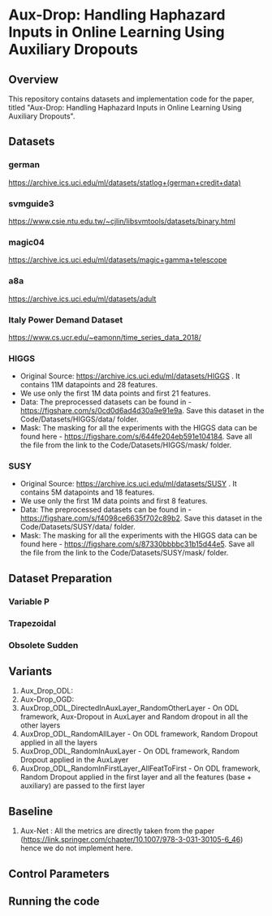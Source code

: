 
# Aux-Drop: Handling Haphazard Inputs in Online Learning Using Auxiliary Dropouts

## Overview
This repository contains datasets and implementation code for the paper, titled "Aux-Drop: Handling Haphazard Inputs in Online Learning Using Auxiliary Dropouts".

## Datasets
### german
https://archive.ics.uci.edu/ml/datasets/statlog+(german+credit+data)

### svmguide3
https://www.csie.ntu.edu.tw/~cjlin/libsvmtools/datasets/binary.html

### magic04 
https://archive.ics.uci.edu/ml/datasets/magic+gamma+telescope

### a8a 
https://archive.ics.uci.edu/ml/datasets/adult

### Italy Power Demand Dataset 
https://www.cs.ucr.edu/~eamonn/time_series_data_2018/

### HIGGS 
 - Original Source: https://archive.ics.uci.edu/ml/datasets/HIGGS . It contains 11M datapoints and 28 features.
 - We use only the first 1M data points and first 21 features.
 - Data: The preprocessed datasets can be found in - https://figshare.com/s/0cd0d6ad4d30a9e91e9a. Save this dataset in the Code/Datasets/HIGGS/data/ folder.
 - Mask: The masking for all the experiments with the HIGGS data can be found here - https://figshare.com/s/644fe204eb591e104184. Save all the file from the link to the Code/Datasets/HIGGS/mask/ folder.

### SUSY 
 - Original Source: https://archive.ics.uci.edu/ml/datasets/SUSY . It contains 5M datapoints and 18 features.
 - We use only the first 1M data points and first 8 features.
 - Data: The preprocessed datasets can be found in - https://figshare.com/s/f4098ce6635f702c89b2. Save this dataset in the Code/Datasets/SUSY/data/ folder.
 - Mask: The masking for all the experiments with the HIGGS data can be found here - https://figshare.com/s/87330bbbbc31b15d44e5. Save all the file from the link to the Code/Datasets/SUSY/mask/ folder.

## Dataset Preparation
### Variable P
### Trapezoidal
### Obsolete Sudden

## Variants
1. Aux_Drop_ODL:
2. Aux-Drop_OGD:
3. AuxDrop_ODL_DirectedInAuxLayer_RandomOtherLayer -  On ODL framework, Aux-Dropout in AuxLayer and Random dropout in all the other layers
4. AuxDrop_ODL_RandomAllLayer - On ODL framework, Random Dropout applied in all the layers
5. AuxDrop_ODL_RandomInAuxLayer - On ODL framework, Random Dropout applied in the AuxLayer
6. AuxDrop_ODL_RandomInFirstLayer_AllFeatToFirst - On ODL framework, Random Dropout applied in the first layer and all the features (base + auxiliary) are passed to the first layer

## Baseline
1. Aux-Net : All the metrics are directly taken from the paper (https://link.springer.com/chapter/10.1007/978-3-031-30105-6_46) hence we do not implement here.

## Control Parameters

## Running the code
